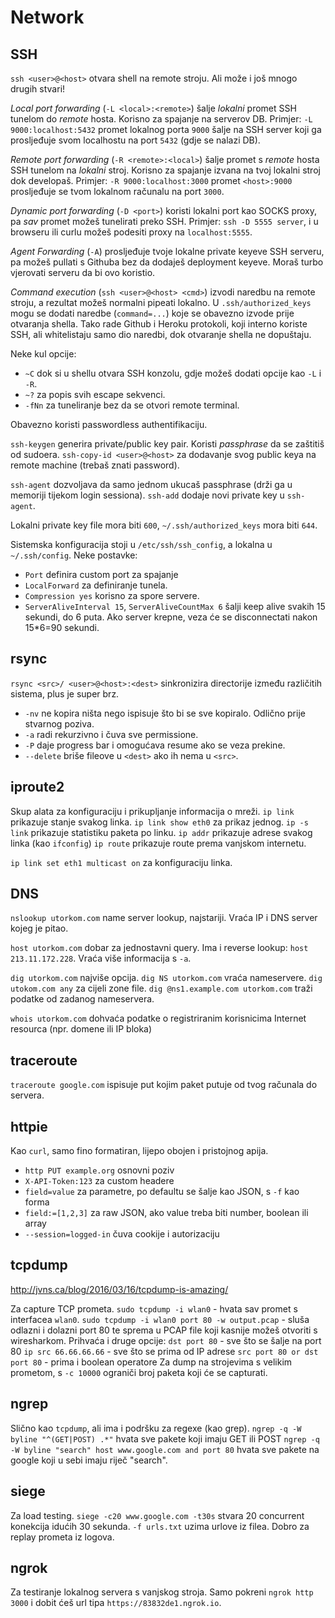 # Network

## SSH

`ssh <user>@<host>` otvara shell na remote stroju. Ali može i još mnogo drugih stvari!

*Local port forwarding* (`-L <local>:<remote>`) šalje *lokalni* promet SSH tunelom do *remote* hosta. Korisno za spajanje na serverov DB.
Primjer: `-L 9000:localhost:5432` promet lokalnog porta `9000` šalje na SSH server koji ga prosljeđuje svom localhostu na port `5432` (gdje se nalazi DB).

*Remote port forwarding* (`-R <remote>:<local>`) šalje promet s *remote* hosta SSH tunelom na *lokalni* stroj. Korisno za spajanje izvana na tvoj lokalni stroj dok developaš.
Primjer: `-R 9000:localhost:3000` promet `<host>:9000` prosljeđuje se tvom lokalnom računalu na port `3000`.

*Dynamic port forwarding* (`-D <port>`) koristi lokalni port kao SOCKS proxy, pa *sav* promet možeš tunelirati preko SSH.
Primjer: `ssh -D 5555 server`, i u browseru ili curlu možeš podesiti proxy na `localhost:5555`.

*Agent Forwarding* (`-A`) prosljeđuje tvoje lokalne private keyeve SSH serveru, pa možeš pullati s Githuba bez da dodaješ deployment keyeve. Moraš turbo vjerovati serveru da bi ovo koristio.

*Command execution* (`ssh <user>@<host> <cmd>`) izvodi naredbu na remote stroju, a rezultat možeš normalni pipeati lokalno. U `.ssh/authorized_keys` mogu se dodati naredbe (`command=...`) koje se obavezno izvode prije otvaranja shella. Tako rade Github i Heroku protokoli, koji interno koriste SSH, ali whitelistaju samo dio naredbi, dok otvaranje shella ne dopuštaju.

Neke kul opcije:
* `~C` dok si u shellu otvara SSH konzolu, gdje možeš dodati opcije kao `-L` i `-R`.
* `~?` za popis svih escape sekvenci.
* `-fNn` za tuneliranje bez da se otvori remote terminal.

Obavezno koristi passwordless authentifikaciju.

`ssh-keygen` generira private/public key pair. Koristi *passphrase* da se zaštitiš od sudoera.
`ssh-copy-id <user>@<host>` za dodavanje svog public keya na remote machine (trebaš znati password).

`ssh-agent` dozvoljava da samo jednom ukucaš passphrase (drži ga u memoriji tijekom login sessiona).
`ssh-add` dodaje novi private key u `ssh-agent`.

Lokalni private key file mora biti `600`, `~/.ssh/authorized_keys` mora biti `644`.

Sistemska konfiguracija stoji u `/etc/ssh/ssh_config`, a lokalna u `~/.ssh/config`. Neke postavke:
* `Port` definira custom port za spajanje
* `LocalForward` za definiranje tunela.
* `Compression yes` korisno za spore servere.
* `ServerAliveInterval 15`, `ServerAliveCountMax 6` šalji keep alive svakih 15 sekundi, do 6 puta. Ako server krepne, veza će se disconnectati nakon 15*6=90 sekundi.

## rsync

`rsync <src>/ <user>@<host>:<dest>` sinkronizira directorije između različitih sistema, plus je super brz.
  * `-nv` ne kopira ništa nego ispisuje što bi se sve kopiralo. Odlično prije stvarnog poziva.
  * `-a` radi rekurzivno i čuva sve permissione.
  * `-P` daje progress bar i omogućava resume ako se veza prekine.
  * `--delete` briše fileove u `<dest>` ako ih nema u `<src>`.

## iproute2

Skup alata za konfiguraciju i prikupljanje informacija o mreži.
`ip link` prikazuje stanje svakog linka. `ip link show eth0` za prikaz jednog.
`ip -s link` prikazuje statistiku paketa po linku.
`ip addr` prikazuje adrese svakog linka (kao `ifconfig`)
`ip route` prikazuje route prema vanjskom internetu.

`ip link set eth1 multicast on` za konfiguraciju linka.

## DNS

`nslookup utorkom.com` name server lookup, najstariji. Vraća IP i DNS server kojeg je pitao.

`host utorkom.com` dobar za jednostavni query. Ima i reverse lookup: `host 213.11.172.228`. Vraća više informacija s `-a`.

`dig utorkom.com` najviše opcija. `dig NS utorkom.com` vraća nameservere. `dig utokom.com any` za cijeli zone file. `dig @ns1.example.com utorkom.com` traži podatke od zadanog nameservera.

`whois utorkom.com` dohvaća podatke o registriranim korisnicima Internet resourca (npr. domene ili IP bloka)

## traceroute

`traceroute google.com` ispisuje put kojim paket putuje od tvog računala do servera.

## httpie

Kao `curl`, samo fino formatiran, lijepo obojen i pristojnog apija.
* `http PUT example.org` osnovni poziv
* `X-API-Token:123` za custom headere
* `field=value` za parametre, po defaultu se šalje kao JSON, s `-f` kao forma
* `field:=[1,2,3]` za raw JSON, ako value treba biti number, boolean ili array
* `--session=logged-in` čuva cookije i autorizaciju

## tcpdump

http://jvns.ca/blog/2016/03/16/tcpdump-is-amazing/

Za capture TCP prometa.
`sudo tcpdump -i wlan0` - hvata sav promet s interfacea `wlan0`.
`sudo tcpdump -i wlan0 port 80 -w output.pcap` - sluša odlazni i dolazni port 80 te sprema u PCAP file koji kasnije možeš otvoriti s wiresharkom. Prihvaća i druge opcije:
`dst port 80` - sve što se šalje na port 80
`ip src 66.66.66.66` - sve što se prima od IP adrese
`src port 80 or dst port 80` - prima i boolean operatore
Za dump na strojevima s velikim prometom, s `-c 10000` ograniči broj paketa koji će se capturati.

## ngrep

Slično kao `tcpdump`, ali ima i podršku za regexe (kao grep).
`ngrep -q -W byline "^(GET|POST) .*"` hvata sve pakete koji imaju GET ili POST
`ngrep -q -W byline "search" host www.google.com and port 80` hvata sve pakete na google koji u sebi imaju riječ "search".

## siege

Za load testing.
`siege -c20 www.google.com -t30s` stvara 20 concurrent konekcija idućih 30 sekunda.
`-f urls.txt` uzima urlove iz filea. Dobro za replay prometa iz logova.

## ngrok

Za testiranje lokalnog servera s vanjskog stroja. Samo pokreni `ngrok http 3000` i dobit ćeš url tipa `https://83832de1.ngrok.io`.

